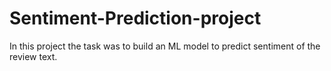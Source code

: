 # Sentiment-Prediction-project
In this project the task was to build an ML model to predict sentiment of the review text.
